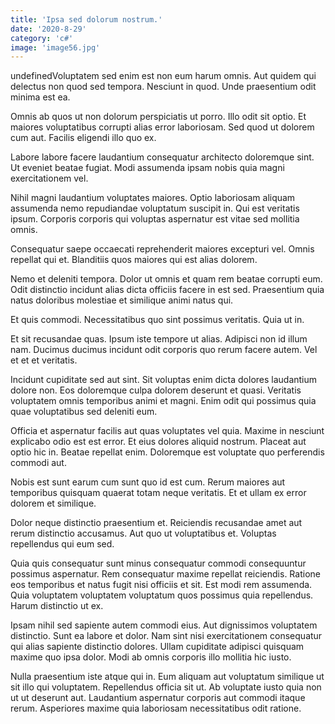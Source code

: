 ```yaml
---
title: 'Ipsa sed dolorum nostrum.'
date: '2020-8-29'
category: 'c#'
image: 'image56.jpg'
---
```


undefinedVoluptatem sed enim est non eum harum omnis. Aut quidem qui delectus non quod sed tempora. Nesciunt in quod. Unde praesentium odit minima est ea.
 Omnis ab quos ut non dolorum perspiciatis ut porro. Illo odit sit optio. Et maiores voluptatibus corrupti alias error laboriosam. Sed quod ut dolorem cum aut. Facilis eligendi illo quo ex.
 Labore labore facere laudantium consequatur architecto doloremque sint. Ut eveniet beatae fugiat. Modi assumenda ipsam nobis quia magni exercitationem vel.

Nihil magni laudantium voluptates maiores. Optio laboriosam aliquam assumenda nemo repudiandae voluptatum suscipit in. Qui est veritatis ipsum. Corporis corporis qui voluptas aspernatur est vitae sed mollitia omnis.
 Consequatur saepe occaecati reprehenderit maiores excepturi vel. Omnis repellat qui et. Blanditiis quos maiores qui est alias dolorem.
 Nemo et deleniti tempora. Dolor ut omnis et quam rem beatae corrupti eum. Odit distinctio incidunt alias dicta officiis facere in est sed. Praesentium quia natus doloribus molestiae et similique animi natus qui.

Et quis commodi. Necessitatibus quo sint possimus veritatis. Quia ut in.
 Et sit recusandae quas. Ipsum iste tempore ut alias. Adipisci non id illum nam. Ducimus ducimus incidunt odit corporis quo rerum facere autem. Vel et et et veritatis.
 Incidunt cupiditate sed aut sint. Sit voluptas enim dicta dolores laudantium dolore non. Eos doloremque culpa dolorem deserunt et quasi. Veritatis voluptatem omnis temporibus animi et magni. Enim odit qui possimus quia quae voluptatibus sed deleniti eum.

Officia et aspernatur facilis aut quas voluptates vel quia. Maxime in nesciunt explicabo odio est est error. Et eius dolores aliquid nostrum. Placeat aut optio hic in. Beatae repellat enim. Doloremque est voluptate quo perferendis commodi aut.
 Nobis est sunt earum cum sunt quo id est cum. Rerum maiores aut temporibus quisquam quaerat totam neque veritatis. Et et ullam ex error dolorem et similique.
 Dolor neque distinctio praesentium et. Reiciendis recusandae amet aut rerum distinctio accusamus. Aut quo ut voluptatibus et. Voluptas repellendus qui eum sed.

Quia quis consequatur sunt minus consequatur commodi consequuntur possimus aspernatur. Rem consequatur maxime repellat reiciendis. Ratione eos temporibus et natus fugit nisi officiis et sit. Est modi rem assumenda. Quia voluptatem voluptatem voluptatum quos possimus quia repellendus. Harum distinctio ut ex.
 Ipsam nihil sed sapiente autem commodi eius. Aut dignissimos voluptatem distinctio. Sunt ea labore et dolor. Nam sint nisi exercitationem consequatur qui alias sapiente distinctio dolores. Ullam cupiditate adipisci quisquam maxime quo ipsa dolor. Modi ab omnis corporis illo mollitia hic iusto.
 Nulla praesentium iste atque qui in. Eum aliquam aut voluptatum similique ut sit illo qui voluptatem. Repellendus officia sit ut. Ab voluptate iusto quia non ut ut deserunt aut. Laudantium aspernatur corporis aut commodi itaque rerum. Asperiores maxime quia laboriosam necessitatibus odit ratione.


